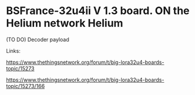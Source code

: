# BSFrance-32u4ii V 1.3 board. ON the Helium network Helium

(TO DO) 
Decoder payload 



Links:

https://www.thethingsnetwork.org/forum/t/big-lora32u4-boards-topic/15273

https://www.thethingsnetwork.org/forum/t/big-lora32u4-boards-topic/15273/166
